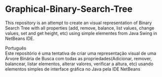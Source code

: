 # Graphical-Binary-Search-Tree
This repository is an attempt to create an visual representation of Binary Search Tree with all properties (add, remove, balance, list values, change values, set and get height, etc) using simple elementes from Java Swing in NetBeans IDE.

Português<br />
Este repositório é uma tentativa de criar uma representação visual de uma Árvore Binária de Busca com todas as propriedades(Adicionar, remover, balancear, listar elementos, alterar valores, verificar a altura, etc) usando elementos simples de interface gráfica no Java pela IDE NetBeans
